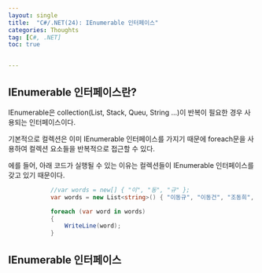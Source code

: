 ```yaml
---
layout: single
title:  "C#/.NET(24): IEnumerable 인터페이스"
categories: Thoughts
tag: [C#, .NET]
toc: true 


---
```


## IEnumerable 인터페이스란?

IEnumerable은 collection(List, Stack, Queu, String ...)이 반복이 필요한 경우 사용되는 인터페이스이다.

기본적으로 컬렉션은 이미 IEnumerable 인터페이스를 가지기 때문에 foreach문을 사용하여 컬렉션 요소들을 반복적으로 접근할 수 있다.

에를 들어, 아래 코드가 실행될 수 있는 이유는 컬렉션들이 IEnumerable 인터페이스를 갖고 있기 때문이다.

```c#
			//var words = new[] { "이", "동", "규" };
			var words = new List<string>() { "이동규", "이동건", "조동희", "이만식" };

			foreach (var word in words)
			{
				WriteLine(word);
			}
```





## IEnumerable 인터페이스

